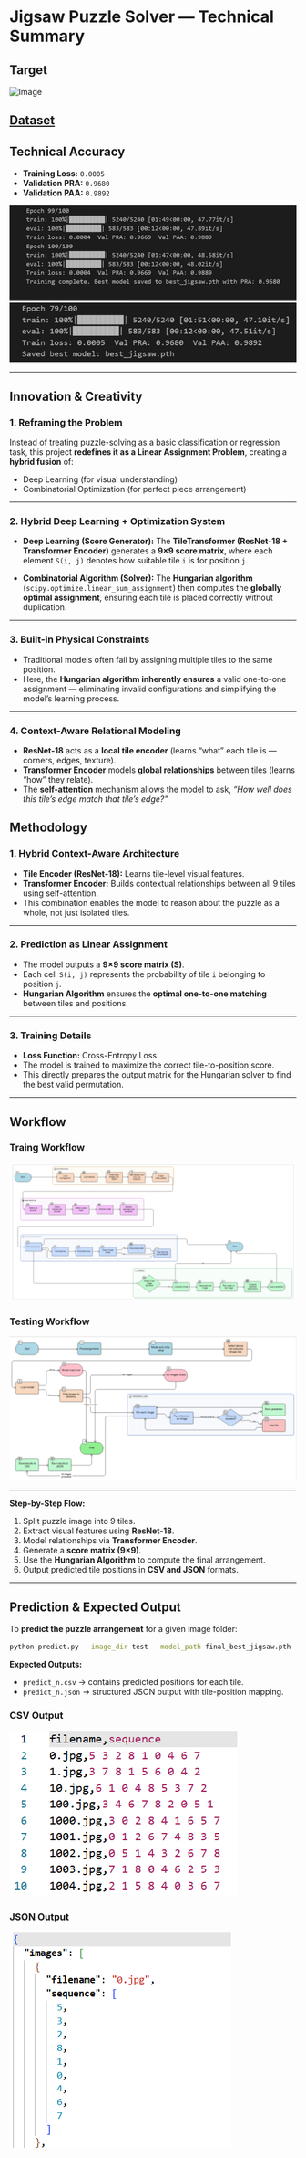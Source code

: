 # **Jigsaw Puzzle Solver — Technical Summary**

## **Target**
![Image](https://github.com/user-attachments/assets/d6d8eeeb-2278-4fd6-8f1d-07bed5de31e2)

## **[Dataset](https://www.kaggle.com/datasets/shivajbd/jigsawpuzzle)**




##  **Technical Accuracy**

* **Training Loss:** `0.0005`
* **Validation PRA:** `0.9680`
* **Validation PAA:** `0.9892`

![image](./sample-accuracy.jpg)
![image](./final_accuracy.jpg)


---

##  **Innovation & Creativity**

###  1. Reframing the Problem

Instead of treating puzzle-solving as a basic classification or regression task, this project **redefines it as a Linear Assignment Problem**, creating a **hybrid fusion** of:

* Deep Learning (for visual understanding)
* Combinatorial Optimization (for perfect piece arrangement)

---

###  2. Hybrid Deep Learning + Optimization System

* **Deep Learning (Score Generator):**
  The **TileTransformer (ResNet-18 + Transformer Encoder)** generates a **9×9 score matrix**, where each element `S(i, j)` denotes how suitable tile `i` is for position `j`.

* **Combinatorial Algorithm (Solver):**
  The **Hungarian algorithm** (`scipy.optimize.linear_sum_assignment`) then computes the **globally optimal assignment**, ensuring each tile is placed correctly without duplication.



---

###  3. Built-in Physical Constraints

* Traditional models often fail by assigning multiple tiles to the same position.
* Here, the **Hungarian algorithm inherently ensures** a valid one-to-one assignment — eliminating invalid configurations and simplifying the model’s learning process.

---

###  4. Context-Aware Relational Modeling

* **ResNet-18** acts as a **local tile encoder** (learns “what” each tile is — corners, edges, texture).
* **Transformer Encoder** models **global relationships** between tiles (learns “how” they relate).
* The **self-attention** mechanism allows the model to ask,
  *“How well does this tile’s edge match that tile’s edge?”*



##  **Methodology**

###  1. Hybrid Context-Aware Architecture

* **Tile Encoder (ResNet-18):** Learns tile-level visual features.
* **Transformer Encoder:** Builds contextual relationships between all 9 tiles using self-attention.
* This combination enables the model to reason about the puzzle as a whole, not just isolated tiles.

---

###  2. Prediction as Linear Assignment

* The model outputs a **9×9 score matrix (S)**.
* Each cell `S(i, j)` represents the probability of tile `i` belonging to position `j`.
* **Hungarian Algorithm** ensures the **optimal one-to-one matching** between tiles and positions.


---

### 3. Training Details

* **Loss Function:** Cross-Entropy Loss
* The model is trained to maximize the correct tile-to-position score.
* This directly prepares the output matrix for the Hungarian solver to find the best valid permutation.

---
## **Workflow**

### Traing Workflow
![image](./train_flow.png)

### Testing Workflow
![image](./test_flow.png)

---





**Step-by-Step Flow:**

1. Split puzzle image into 9 tiles.
2. Extract visual features using **ResNet-18**.
3. Model relationships via **Transformer Encoder**.
4. Generate a **score matrix (9×9)**.
5. Use the **Hungarian Algorithm** to compute the final arrangement.
6. Output predicted tile positions in **CSV and JSON** formats.

---

## **Prediction & Expected Output**

To **predict the puzzle arrangement** for a given image folder:

```bash
python predict.py --image_dir test --model_path final_best_jigsaw.pth --csv_output predict_n.csv --json_output predict_n.json
```

**Expected Outputs:**

* `predict_n.csv` → contains predicted positions for each tile.
* `predict_n.json` → structured JSON output with tile-position mapping.

### CSV Output
![image](./csv-output.png)

### JSON Output
![image](./json-output.png)
